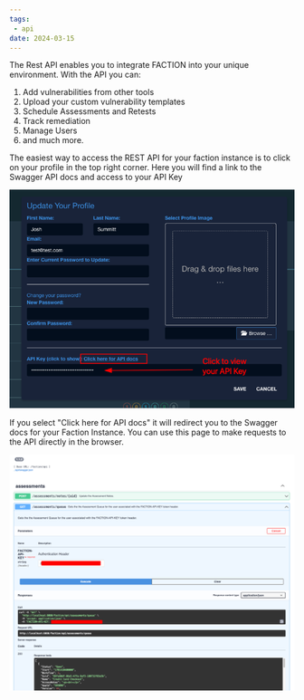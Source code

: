 ```yaml
---
tags:
 - api
date: 2024-03-15
---
```

The Rest API enables you to integrate FACTION into your unique environment. With the API you can:

1. Add vulnerabilities from other tools
2. Upload your custom vulnerability templates
3. Schedule Assessments and Retests
4. Track remediation 
5. Manage Users
6. and much more. 

The easiest way to access the REST API for your faction instance is to click on your profile in the top right corner. Here you will find a link to the Swagger API docs and access to your API Key

![](/files/Pasted%20image%2020240315011702.png)

If you select "Click here for API docs" it will redirect you to the Swagger docs for your Faction Instance. You can use this page to make requests to the API directly in the browser. 

![](/files/Pasted%20image%2020240315011936.png)